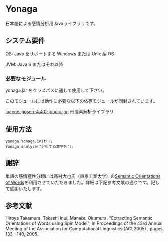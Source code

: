 Yonaga
======

日本語による感情分析用Javaライブラリです。

システム要件
------

OS: Java をサポートする Windows または Unix 系 OS

JVM: Java 6 またはそれ以降

### 必要なモジュール ###

yonaga.jar をクラスパスに通して使用して下さい。

このモジュールには動作に必要な以下の依存モジュールが同封されています。

[lucene-gosen-4.4.0-ipadic.jar](https://code.google.com/p/lucene-gosen/ "lucene-gosen"): 形態素解析ライブラリ

使用方法
------

    yonaga.Yonaga.init();
    Yonaga.analyze("分析する文字列");

謝辞
------
単語の感情極性分類には高村大也氏（東京工業大学）の[Semantic Orientations of Words](http://www.lr.pi.titech.ac.jp/~takamura/pndic_en.html)を利用させていただきました。詳細は下記参考文献の通りです。記して感謝いたします。

参考文献
------
Hiroya Takamura, Takashi Inui, Manabu Okumura,
"Extracting Semantic Orientations of Words using Spin Model", In Proceedings of the 43rd Annual Meeting of the Association for Computational Linguistics (ACL2005) , pages 133--140, 2005.